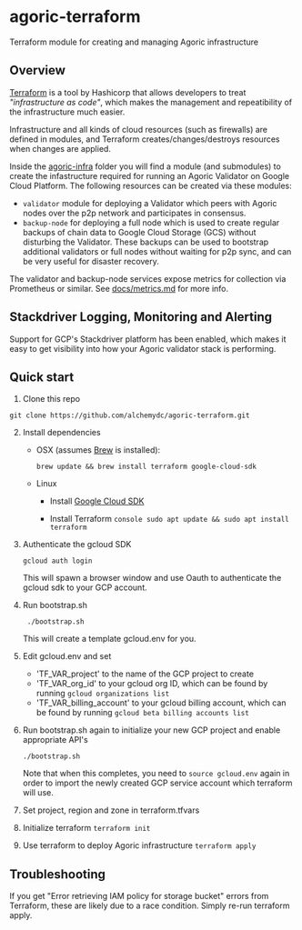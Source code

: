 # agoric-terraform
Terraform module for creating and managing Agoric infrastructure

## Overview

[Terraform](https://www.terraform.io) is a tool by Hashicorp that allows developers to treat _"infrastructure as code"_, which makes the management and repeatibility of the infrastructure much easier.  

Infrastructure and all kinds of cloud resources (such as firewalls) are defined in modules, and Terraform creates/changes/destroys resources when changes are applied.

Inside the [agoric-infra](./agoric-infra) folder you will find a module (and submodules) to create the infastructure required for running an Agoric Validator on Google Cloud Platform. The following resources can be created via these modules:

- `validator` module for deploying a Validator which peers with Agoric nodes over the p2p network and participates in consensus.
- `backup-node` for deploying a full node which is used to create regular backups of chain data to Google Cloud Storage (GCS) without disturbing the Validator.  These backups can be used to bootstrap additional validators or full nodes without waiting for p2p sync, and can be very useful for disaster recovery.

The validator and backup-node services expose metrics for collection via Prometheus or similar.  See [docs/metrics.md](./docs/metrics.md) for more info.

## Stackdriver Logging, Monitoring and Alerting
Support for GCP's Stackdriver platform has been enabled, which makes it easy to get visibility into how your Agoric validator stack is performing.

## Quick start
1. Clone this repo
  ```console
  git clone https://github.com/alchemydc/agoric-terraform.git
  ```
2. Install dependencies
   * OSX
     (assumes [Brew](https://brew.sh/) is installed):
     ```console
     brew update && brew install terraform google-cloud-sdk
     ```

   * Linux
     * Install [Google Cloud SDK](https://cloud.google.com/sdk/docs/install#linux)

     * Install Terraform
            ```console
            sudo apt update && sudo apt install terraform
            ```

3. Authenticate the gcloud SDK
    ```console
    gcloud auth login
    ```
    This will spawn a browser window and use Oauth to authenticate the gcloud sdk to your GCP account.

4. Run bootstrap.sh
   ```console
    ./bootstrap.sh
   ```
   This will create a template gcloud.env for you.

5. Edit gcloud.env and set
    * 'TF_VAR_project' to the name of the GCP project to create
    * 'TF_VAR_org_id' to your gcloud org ID, which can be found by running `gcloud organizations list`
    * 'TF_VAR_billing_account' to your gcloud billing account, which can be found by running `gcloud beta billing accounts list`

6. Run bootstrap.sh again to initialize your new GCP project and enable appropriate API's
    ```console
    ./bootstrap.sh
    ```

    Note that when this completes, you need to `source gcloud.env` again in order to import the newly created GCP service account which terraform will use.

7. Set project, region and zone in terraform.tfvars

8. Initialize terraform
    `terraform init`

9. Use terraform to deploy Agoric infrastructure
    `terraform apply`


## Troubleshooting
If you get "Error retrieving IAM policy for storage bucket" errors from Terraform, these are likely due to a race condition. Simply re-run terraform apply.

